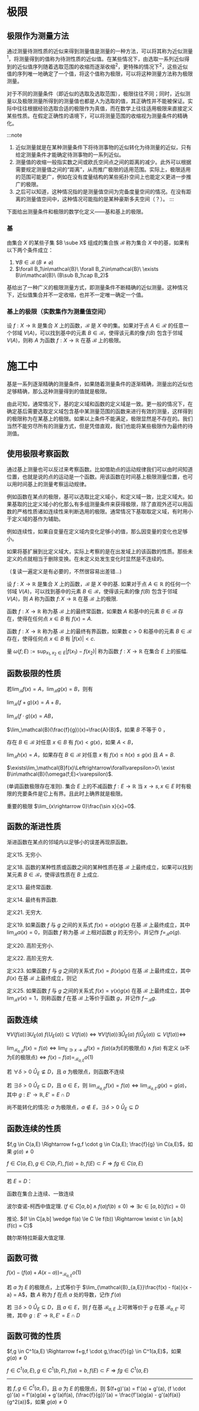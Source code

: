 # 极限

## 极限作为测量方法
通过测量待测性质的近似来得到测量值是测量的一种方法，可以将其称为近似测量<sup>1</sup>，将测量得到的值称为待测性质的近似值。在某些情况下，由选取一系列近似得到的近似值序列随着选取范围的收缩而逐渐收缩<sup>2</sup>，更特殊的情况下<sup>2</sup>，这些近似值的序列唯一地确定了一个值，将这个值称为极限，可以将这种测量方法称为极限测量。

对于不同的测量条件（即近似的选取及选取范围），极限往往不同；同时，近似测量以及极限测量所得到的测量值也都是人为选取的值，其正确性并不能被保证。实际中往往根据经验选取合适的极限作为真值，而在数学上往往适用极限来直接定义某些性质。在假定正确性的语境下，可以将测量范围的收缩视为测量条件的精确化。

:::note
1. 近似测量就是在某种测量条件下将待测事物的近似转化为待测量的近似，只有给定测量条件才能确定待测事物的一系列近似。
2. 测量值的收缩一般指实数之间或欧氏空间点之间的距离的减少。此外可以根据需要规定测量值之间的“距离”，从而推广极限的适用范围。实际上，极限适用的范围可能更广，例如在没有度量结构的某些拓扑空间上也能定义更进一步推广的极限。
2. 之后可以知道，这种情况指的是测量值空间为完备度量空间的情况。在没有距离的测量值空间中，这种情况可能指的是某种豪斯多夫空间（？）。
:::

下面给出测量条件和极限的数学化定义——基和基上的极限。

### 基
由集合 $X$ 的某些子集 $B \sube X$ 组成的集合族 $\mathcal{B}$ 称为集合 $X$ 中的基，如果有以下两个条件成立：

1. $\forall B\in\mathcal{B}\ (B\ne\varnothing)$
2. $\forall B_1\in\mathcal{B}\ \forall B_2\in\mathcal{B}\ \exists B\in\mathcal{B}\ (B\sub B_1\cap B_2)$

基给出了一种广义的极限测量方式，即测量条件不断精确的近似测量。这种情况下，近似值集合并不一定收缩，也并不一定唯一确定一个值。

### 基上的极限（实数集作为测量值空间）

设 $f : X \to \mathbb{R}$ 是集合 $X$ 上的函数，$\mathcal{B}$ 是 $X$ 中的集。如果对于点 $A \in \mathcal{R}$ 的任意一个邻域 $V(A)$，可以找到基中的元素 $B \in \mathcal{B}$，使得该元素的像 $f(B)$ 包含于邻域 $V(A)$，则称 $A$ 为函数 $f : X \to \mathbb{R}$ 在基 $\mathcal{B}$ 上的极限。

# 施工中

基是一系列逐渐精确的测量条件，如果随着测量条件的逐渐精确，测量出的近似也足够精确，那么这种测量得到的值就是极限。

由此可知，通常情况下，基的定义域和函数的定义域是一致。更一般的情况下，在确定基后需要选取定义域包含基中某测量范围的函数来进行有效的测量，这样得到的极限称为在某基上的极限。如果以上条件不能满足，极限显然是不存在的。我们当然不能穷尽所有的测量方式，但是凭借直观，我们也能将某些极限作为最终的待测值。

## 使用极限考察函数

通过基上测量也可以反过来考察函数。比如借助点的运动规律我们可以由时间知道位置，也就是说的点的运动是一个函数。用该函数在时间基上极限测量位置，也可以用时间基上的测量考察运动规律。

例如函数在某点的极限，基可以选取比定义域小，和定义域一致，比定义域大。如果基取的比定义域小的化那么有多组测量条件来获得极限，除了直观外还可以用函数的严格性质诸如连续性来判断选用的极限。通常情况下基取取定义域，有时用小于定义域的基作为辅助。

例如连续性，如果自变量在定义域内变化足够小的值，那么因变量的变化也足够小。

如果将基扩展到比定义域大，实际上考察的是在出发域上的该函数的性质。那些未定义的点就相当于删除变换。在未定义处发生变化时显然是不连续的。

（复读一遍定义是有必要的，不然很容易出差错...)

设 $f:X\rightarrow\mathbb{R}$ 是集合 $X$ 上的函数，$\mathcal{B}$ 是 $X$ 中的基. 如果对于点 $A\in\mathbb{R}$ 的任何一个邻域 $V(A)$，可以找到基中的元素 $B\in\mathcal{B}$，使得该元素的像 $f(B)$ 包含于邻域 $V(A)$，则 $A$ 称为函数 $f\colon X\rightarrow\mathbb{R}$ 在基 $\mathcal{B}$ 上的极限.

函数 $f:X\rightarrow\mathbb{R}$ 称为基 $\mathcal{B}$ 上的最终常函数，如果数 $A$ 和基中的元素 $B\in\mathcal{B}$ 存在，使得在任何点 $x\in B$ 有 $f(x)=A$.

函数 $f:X\rightarrow\mathbb{R}$ 称为基 $\mathcal{B}$ 上的最终有界函数，如果数 $c>0$ 和基中的元素 $B\in\mathcal{B}$ 存在，使得任何点 $x\in B$ 有 $|f(x)|<c$.

量 $\omega(f;E):=\sup_{x_1,x_2\in E}|f(x_1)-f(x_2)|$ 称为函数 $f:X\rightarrow\mathbb{R}$ 在集合 $E$ 上的振幅.

## 函数极限的性质

若$\lim_\mathcal{B}f(x)=A$，$\lim_\mathcal{B}g(x)=B$，则有

$\lim_\mathcal{B}(f+g)(x)=A+B$，

$\lim_\mathcal{B}(f\cdot g)(x)=AB$，

$\lim_\mathcal{B}(\frac{f}{g})(x)=\frac{A}{B}$，如果 $B$ 不等于 $0$ ，

存在 $B\in\mathcal{B}$ 对任意 $x\in B$ 有 $f(x)<g(x)$，如果 $A<B$，

$\lim_\mathcal{B}h(x)=A$，如果存在 $B\in\mathcal{B}$ 对任意 $x$ 有 $f(x)\le h(x)\le g(x)$ 且 $A=B$.

$\exists\lim_\mathcal{B}f(x)\Leftrightarrow\forall\varepsilon>0\ \exist B\in\mathcal{B}(\omega(f;E)<\varepsilon)$.

(单调函数极限存在准则). 集合 $E$ 上的不减函数 $f:E\rightarrow\mathbb{R}$ 当 $x\rightarrow s,x\in E$ 时有极限的充要条件是它上有界。且此时上确界就是极限。

重要的极限 $\lim_{x\rightarrow 0}\frac{\sin x}{x}=0$.

## 函数的渐进性质

渐进函数在某点的邻域内以足够小的误差再现原函数。

定义15. 无穷小.

定义18. 函数的某种性质或函数之间的某种性质在基 $\mathcal{B}$ 上最终成立，如果可以找到某元素 $B\in\mathcal{B}$，使得该性质在 $B$ 上成立.

定义13. 最终常函数.

定义14. 最终有界函数.

定义21. 无穷大.

定义19. 如果函数 $f$ 与 $g$ 之间的关系式 $f(x) = \alpha(x)g(x)$ 在基 $\mathcal{B}$ 上最终成立，其中 $\lim_\mathcal{B}\alpha(x) = 0$，则函数 $f$ 称为基 $\mathcal{B}$ 上相对函数 $g$ 的无穷小，并记作 $f =_\mathcal{B} o(g)$.

定义20. 高阶无穷小.

定义22. 高阶无穷大.

定义23. 如果函数 $f$ 与 $g$ 之间的关系式 $f(x) = \beta(x)g(x)$ 在基 $\mathcal{B}$ 上最终成立，其中 $\beta(x)$ 在基 $\mathcal{B}$ 上最终成立，则记

定义25. 如果函数 $f$ 与 $g$ 之间的关系式 $f(x)=\gamma(x)g(x)$ 在基 $\mathcal{B}$ 上最终成立，其中 $\lim_\mathcal{B}\gamma(x)=1$，则称函数 $f$ 在基 $\mathcal{B}$ 上等价于函数 $g$，并记作 $f\sim_\mathcal{B}g$.

## 函数连续

$\forall V(f(a)) \exists U_E(a) \ f(U_E(a)) \subseteq V(f(a)) \Leftrightarrow \forall V(f(a)) \exists \mathring{U}_E(a) \ f(\mathring{U}_E(a)) \subseteq V(f(a)) \Leftrightarrow$

$\lim_{\mathcal{B}_{a,E}} f(x) = f(a) \Leftrightarrow \lim_{E\ni x\to a}f(x) = f(a) (\text{a为E的极限点}) \wedge f(a)\ \text{有定义}\ (\text{a不为E的极限点}) \Leftrightarrow f(x) - f(a) =_{\mathcal{B}_{a,E}} o(1)$

若 $\forall \delta > 0 \ \mathring U_E \nsubseteq D$，且 $a$ 为极限点，则函数不连续

若 $\exists \delta > 0 \ \mathring U_E \subseteq D$，且 $a \in E$，则 $\lim_{\mathcal{B}_{a,E}}f(x) = f(a) \Leftrightarrow \lim_{\mathcal{B}_{a,E'}}g(x) = g(a)$，其中 $g: E' \rightarrow \mathbb{R}, E' = E \cap D$

尚不能转化的情况: $a$ 为极限点，$a \notin E$，$\exists \delta > 0 \ \mathring U_E \subseteq D$

## 函数连续的性质

$f,g \in C(a,E) \Rightarrow f+g,f \cdot g \in C(a,E); \frac{f}{g} \in C(a,E)$，如果 $g(a) \ne 0$

$f \in C(a,E), g \in C(b,F), f(a) = b, f(E) \subset F \Rightarrow fg \in C(a,E)$

------

若 $E = D$：

函数在集合上连续、一致连续

波尔查诺-柯西中值定理. $(f \in C[a,b] \wedge f(a)f(b) \le 0) \Rightarrow \exists c \in [a,b] (f(c) = 0)$

推论. $(f \in C[a,b] \wedge f(a) \le C \le f(b)) \Rightarrow \exist c \in [a,b] (f(c) = C)$

魏尔斯特拉斯最大值定理. 

## 函数可微

$f(x) - (f(a) + A(x - a)) =_{\mathcal{B}_{a,E}} o(1)$

若 $a$ 为 $E$ 的极限点，上式等价于 $\lim_{\mathcal{B}_{a,E}}\frac{f(x) - f(a)}{x - a} = A$，数 $A$ 称为 $f$ 在点 $a$ 处的导数，记作 $f'(a)$

若 $\exists \delta > 0 \ \mathring U_E \subseteq D$，且 $a \in E$，则 $f$ 在基 $\mathcal{B}_{a,E}$ 上可微等价于 $g$ 在基 $\mathcal{B}_{a,E'}$ 可微，其中 $g: E' \rightarrow \mathbb{R}, E' = E \cap D$

## 函数可微的性质

$f,g \in C^1(a,E) \Rightarrow f+g,f \cdot g,\frac{f}{g} \in C^1(a,E)$，如果 $g(a) \ne 0$

$f \in C^1(a,E), g \in C^1(b,F), f(a) = b, f(E) \subset F \Rightarrow fg \in C^1(a,E)$

------

若 $f,g \in C^1(a,E)$，且 $a$ 为 $E$ 的极限点，则 $(f+g)'(a) = f'(a) + g'(a), (f \cdot g)'(a) = f'(a)g(a) + g'(a)f(a), (\frac{f}{g})'(a) = \frac{f'(a)g(a) - g'(a)f(a)}{g^2(a)}$，如果 $g(a) \ne 0$

